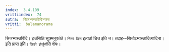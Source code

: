 ```yaml
---
index:  3.4.109
vrittiindex:  74
sutra:  सिजभ्यस्तविदिभ्यश्च
vritti:  balamanorama 
---
```


सिजभ्यस्तविदि। `झेर्ज`सिति सूत्रमनुवर्तते। `नित्यं ङित` इत्यतो ङित इति च। तदाह--सिचोऽभ्यस्तादित्यादिना। इति प्राप्त इति। `लिङो झेर्जुसी`ति शेषः। 

